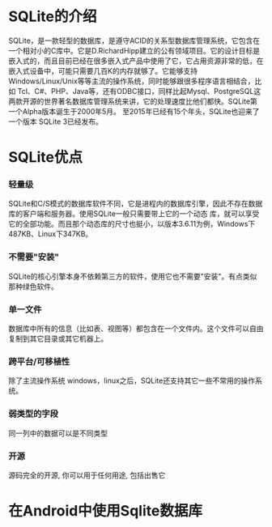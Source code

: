 # SQLite的介绍
SQLite，是一款轻型的数据库，是遵守ACID的关系型数据库管理系统，它包含在一个相对小的C库中。它是D.RichardHipp建立的公有领域项目。它的设计目标是嵌入式的，而且目前已经在很多嵌入式产品中使用了它，它占用资源非常的低，在嵌入式设备中，可能只需要几百K的内存就够了。它能够支持Windows/Linux/Unix等等主流的操作系统，同时能够跟很多程序语言相结合，比如 Tcl、C#、PHP、Java等，还有ODBC接口，同样比起Mysql、PostgreSQL这两款开源的世界著名数据库管理系统来讲，它的处理速度比他们都快。SQLite第一个Alpha版本诞生于2000年5月。 至2015年已经有15个年头，SQLite也迎来了一个版本 SQLite 3已经发布。

# SQLite优点
### 轻量级 
   SQLite和C/S模式的数据库软件不同，它是进程内的数据库引擎，因此不存在数据库的客户端和服务器。使用SQLite一般只需要带上它的一个动态  库，就可以享受它的全部功能。而且那个动态库的尺寸也挺小，以版本3.6.11为例，Windows下487KB、Linux下347KB。
   
### 不需要"安装"
SQLite的核心引擎本身不依赖第三方的软件，使用它也不需要"安装"。有点类似那种绿色软件。

### 单一文件
数据库中所有的信息（比如表、视图等）都包含在一个文件内。这个文件可以自由复制到其它目录或其它机器上。

### 跨平台/可移植性
除了主流操作系统 windows，linux之后，SQLite还支持其它一些不常用的操作系统。

### 弱类型的字段
同一列中的数据可以是不同类型

### 开源
源码完全的开源, 你可以用于任何用途, 包括出售它

# 在Android中使用Sqlite数据库
